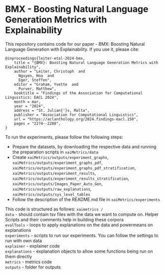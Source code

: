 # BMX - Boosting Natural Language Generation Metrics with Explainability

This repository contains code for our paper - BMX: Boosting Natural Language Generation with Explainability.
If you use it, please cite: 

```
@inproceedings{leiter-etal-2024-bmx,
    title = "{BMX}: Boosting Natural Language Generation Metrics with Explainability",
    author = "Leiter, Christoph  and
      Nguyen, Hoa  and
      Eger, Steffen",
    editor = "Graham, Yvette  and
      Purver, Matthew",
    booktitle = "Findings of the Association for Computational Linguistics: EACL 2024",
    month = mar,
    year = "2024",
    address = "St. Julian{'}s, Malta",
    publisher = "Association for Computational Linguistics",
    url = "https://aclanthology.org/2024.findings-eacl.150",
    pages = "2274--2288",
}

```

To run the experiments, please follow the following steps:

- Prepare the datasets, by downloading the respective data and running the preparation scripts in `xaiMetrics/data`
- Create `xaiMetrics/outputs/experiment_graphs`, `xaiMetrics/outputs/experiment_graphs_pdf`, 
  `xaiMetrics/outputs/experiment_graphs_pdf_stratification`, `xaiMetrics/outputs/experiment_results`, 
  `xaiMetrics/outputs/experiment_results_stratification`, `xaiMetrics/outputs/Images_Paper_Auto_Gen`, 
  `xaiMetrics/outputs/raw_explanations`, `xaiMetrics/outputs/sys_level_tables`
- Follow the description of the README.md file in `xaiMetrics/experiments`

This code is structured as follows:
`xaimetrics /`  
`data` - should contain tsv files with the data we want to compute on. Helper Scripts and their comments help in building these corpora  
`evalTools` - loops to apply explanations on the data and powermeans on explanations  
`experiments` - scripts to run our experiments. You can follow the settings to run with own data  
`explainer` - explainer code  
`explanations` - explanation objects to allow some functions being run on them directly  
`metrics` - metrics code  
`outputs` - folder for outputs
